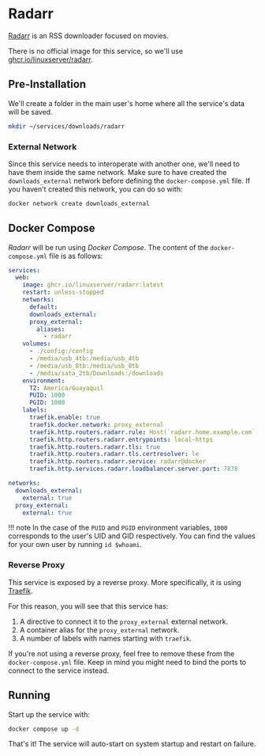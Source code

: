 # Radarr

[Radarr](https://radarr.video/) is an RSS downloader focused on movies.

There is no official image for this service, so we'll use [ghcr.io/linuxserver/radarr](https://hub.docker.com/r/linuxserver/radarr).

## Pre-Installation

We'll create a folder in the main user's home where all the service's data will be saved.

```bash
mkdir ~/services/downloads/radarr
```

### External Network

Since this service needs to interoperate with another one, we'll need to have them inside the same network. Make sure to have created the `downloads_external` network before defining the `docker-compose.yml` file. If you haven't created this network, you can do so with:

```bash
docker network create downloads_external
```

## Docker Compose

*Radarr* will be run using *Docker Compose*. The content of the `docker-compose.yml` file is as follows:

```yaml
services:
  web:
    image: ghcr.io/linuxserver/radarr:latest
    restart: unless-stopped
    networks:
      default:
      downloads_external:
      proxy_external:
        aliases:
          - radarr
    volumes:
      - ./config:/config
      - /media/usb_4tb:/media/usb_4tb
      - /media/usb_8tb:/media/usb_8tb
      - /media/sata_2tb/Downloads:/downloads
    environment:
      TZ: America/Guayaquil
      PUID: 1000
      PGID: 1000
    labels:
      traefik.enable: true
      traefik.docker.network: proxy_external
      traefik.http.routers.radarr.rule: Host(`radarr.home.example.com`) || Host(`radarr.vpn.example.com`)
      traefik.http.routers.radarr.entrypoints: local-https
      traefik.http.routers.radarr.tls: true
      traefik.http.routers.radarr.tls.certresolver: le
      traefik.http.routers.radarr.service: radarr@docker
      traefik.http.services.radarr.loadbalancer.server.port: 7878

networks:
  downloads_external:
    external: true
  proxy_external:
    external: true
```

!!! note
    In the case of the `PUID` and `PGID` environment variables, `1000` corresponds to the user's UID and GID respectively. You can find the values for your own user by running `id $whoami`.

### Reverse Proxy

This service is exposed by a reverse proxy. More specifically, it is using [Traefik](../networking/traefik.md).

For this reason, you will see that this service has:

1. A directive to connect it to the `proxy_external` external network.
2. A container alias for the `proxy_external` network.
3. A number of labels with names starting with `traefik`.

If you're not using a reverse proxy, feel free to remove these from the `docker-compose.yml` file.
Keep in mind you might need to bind the ports to connect to the service instead.

## Running

Start up the service with:

```bash
docker compose up -d
```

That's it! The service will auto-start on system startup and restart on failure.
